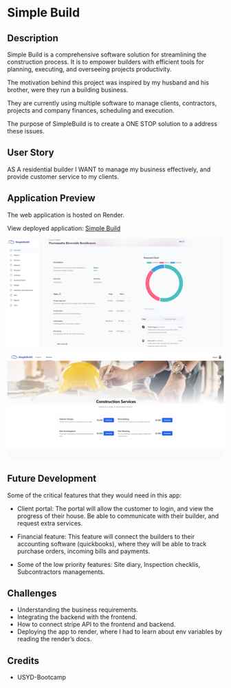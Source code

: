 # Simple Build

## Description

Simple Build is a comprehensive software solution for streamlining the construction process.
It is to empower builders with efficient tools for planning, executing, and overseeing projects productivity.

The motivation behind this project was inspired by my husband and his brother, were they run a building business.

They are currently using multiple software to manage clients, contractors, projects and company finances, scheduling and execution.

The purpose of SimpleBuild is to create a ONE STOP solution to a address these issues.

## User Story

AS A residential builder
I WANT to manage my business effectively, and provide customer service to my clients.

## Application Preview

The web application is hosted on Render.

View deployed application: [Simple Build](https://simple-build.onrender.com/)

![Screenshot](frontend/public/images/Screenshot3.png)

![Screenshot](frontend/public/images/Screenshot2.png)




## Future Development

Some of the critical features that they would need in this app:

- Client portal:
  The portal will allow the customer to login, and view the progress of their house.
  Be able to communicate with their builder, and request extra services.

- Financial feature:
  This feature will connect the builders to their accounting software (quickbooks), where they will be able to track purchase orders, incoming bills and payments.

- Some of the low priority features:
  Site diary,
  Inspection checklis,
  Subcontractors managements.

## Challenges

- Understanding the business requirements.
- Integrating the backend with the frontend.
- How to connect  stripe API to the frontend and backend.
- Deploying the app to render, where I had to learn about env variables by reading the render’s docs.

## Credits

- USYD-Bootcamp  
